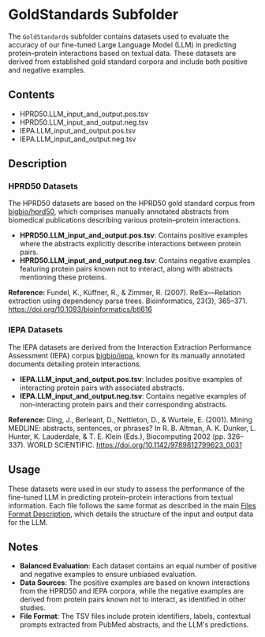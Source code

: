 # GoldStandards Subfolder

The `GoldStandards` subfolder contains datasets used to evaluate the accuracy of our fine-tuned Large Language Model (LLM) in predicting protein–protein interactions based on textual data. These datasets are derived from established gold standard corpora and include both positive and negative examples.

## Contents

- HPRD50.LLM_input_and_output.pos.tsv
- HPRD50.LLM_input_and_output.neg.tsv
- IEPA.LLM_input_and_output.pos.tsv
- IEPA.LLM_input_and_output.neg.tsv

## Description

### HPRD50 Datasets

The HPRD50 datasets are based on the HPRD50 gold standard corpus from [bigbio/hprd50](https://huggingface.co/datasets/bigbio/hprd50), which comprises manually annotated abstracts from biomedical publications describing various protein–protein interactions.

- **HPRD50.LLM_input_and_output.pos.tsv**: Contains positive examples where the abstracts explicitly describe interactions between protein pairs.
- **HPRD50.LLM_input_and_output.neg.tsv**: Contains negative examples featuring protein pairs known not to interact, along with abstracts mentioning these proteins.

**Reference:**
Fundel, K., Küffner, R., & Zimmer, R. (2007). RelEx—Relation extraction using dependency parse trees. Bioinformatics, 23(3), 365–371. https://doi.org/10.1093/bioinformatics/btl616

### IEPA Datasets

The IEPA datasets are derived from the Interaction Extraction Performance Assessment (IEPA) corpus [bigbio/iepa](https://huggingface.co/datasets/bigbio/iepa), known for its manually annotated documents detailing protein interactions.

- **IEPA.LLM_input_and_output.pos.tsv**: Includes positive examples of interacting protein pairs with associated abstracts.
- **IEPA.LLM_input_and_output.neg.tsv**: Contains negative examples of non-interacting protein pairs and their corresponding abstracts.

**Reference:**
Ding, J., Berleant, D., Nettleton, D., & Wurtele, E. (2001). Mining MEDLINE: abstracts, sentences, or phrases? In R. B. Altman, A. K. Dunker, L. Hunter, K. Lauderdale, & T. E. Klein (Eds.), Biocomputing 2002 (pp. 326–337). WORLD SCIENTIFIC. https://doi.org/10.1142/9789812799623_0031

## Usage

These datasets were used in our study to assess the performance of the fine-tuned LLM in predicting protein–protein interactions from textual information. Each file follows the same format as described in the main [Files Format Description](../readme.md), which details the structure of the input and output data for the LLM.

## Notes

- **Balanced Evaluation**: Each dataset contains an equal number of positive and negative examples to ensure unbiased evaluation.
- **Data Sources**: The positive examples are based on known interactions from the HPRD50 and IEPA corpora, while the negative examples are derived from protein pairs known not to interact, as identified in other studies.
- **File Format**: The TSV files include protein identifiers, labels, contextual prompts extracted from PubMed abstracts, and the LLM's predictions.
